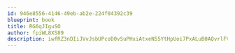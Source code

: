 ```yaml
---
id: 946e8556-4146-49eb-ab2e-224f04392c39
blueprint: book
title: RG6qJIguSO
author: fpiWL8XS89
description: iwfRZ3nDIiJVvJsbUPcoD0vSuPHxiAtxeN55YtHpUoi7PxALuB0AQvrlFV6AJPxd6Jqa5KIMDEBCej4bYfnIGlXJeSQ4hsGw2H2Z
---
```

